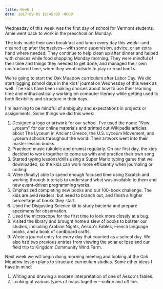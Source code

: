 ```yaml
---
title: Week 1
date: 2017-09-01 19:45:00 -0000
---
```

Wednesday of this week was the first day of school for Vermont students. Amie went back to work in the preschool on Monday.

The kids made their own breakfast and lunch every day this week—and cleaned up after themselves—with some supervision, advice, or an extra hand where needed. They continue to help clean up after dinner and helped with choices while food shopping Monday morning. They were mindful of their time and things they needed to get done, and managed their own unstructured time, when they went outside to play or read books.

We're going to start the Oak Meadow curriculum after Labor Day. We did start logging school days in the kids' journal on Wednesday of this week as well. The kids have been making choices about how to use their learning time and enthusiastically working on computer literacy while getting used to both flexibility and structure in their days.

I'm learning to be mindful of ambiguity and expectations in projects or assignments. Some things we did this week:

1. Designed a logo or artwork for our school. I've used the name "New Lyceum" for our online materials and printed out Wikipedia articles about The Lyceum in Ancient Greece, the U.S. Lyceum Movement, and Lyceum schools throughout the world. Their artwork went into their master lesson books.
2. Practiced music (ukulele and drums) regularly. On our first day, the kids decided to work together to come up with and practice their own song.
3. Started typing lessons/drills using a Super Mario typing game that we downloaded, so the kids can work more efficiently when journaling or coding.
4. Were (finally) able to spend enough focused time using Scratch and working through tutorials to understand what was available to them and how event-driven programming works.
4. Emphasized completing new books and our 100-book challenge. The kids are avid readers, but need to branch out, and finish a higher percentage of books they start.
5. Used the Disgusting Science kit to study bacteria and prepare specimens for observation.
6. Used the microscope for the first time to look more closely at a bug.
7. Visited the library and brought home a slew of books to bolster our studies, including Arabian Nights, Aesop's Fables, French language books, and a book of cardboard crafts.
8. Wrote a journal entry for every day that counted as a school day. We also had two previous entries from viewing the solar eclipse and our field trip to Kingdom Community Wind Farm.

Next week we will begin doing morning meeting and looking at the Oak Meadow lesson plans to structure curriculum studies. Some other ideas I have in mind:

1. Writing and drawing a modern interpretation of one of Aesop's fables.
2. Looking at various types of maps together—online and offline.